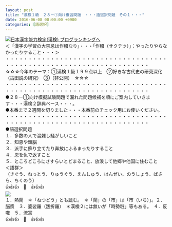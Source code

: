 ```yaml
---
layout: post
title: "漢検１級　２８－①向け復習問題　・・・語選択問題　その１・・・"
date: 2016-06-08 00:00:00 +0900
categories: [語選択]
---
```


[![](/syuusyuu9701/assets/images/漢検１級-２８－①向け復習問題-・・・語選択問題-その１・・・-br_c_3028_1.gif)](http://blog.with2.net/link.php?1659096:3028 "日本漢字能力検定(漢検) ブログランキングへ")[日本漢字能力検定(漢検) ブログランキングへ](http://blog.with2.net/link.php?1659096:3028)  
＜「漢字の学習の大禁忌は作輟なり」・・・「作輟（サクテツ）」：やったりやらなかったりすること・・・＞  
・・・・・・・・・・・・・・・・・・・・・・・・・・・・・・・・・・・・・・・・・・・・・・・・・・・・・・・・・・・・・・・・・・・・  
☆☆☆今年のテーマ：①漢検１級１９９点以上　②好きな古代史の研究深化（古田説の研究）　③（非公開）　☆☆☆　　  
・・・・・・・・・・・・・・・・・・・・・・・・・・・・・・・・・・・・・・・・・・・・・・・・・・・・・・・・・・・・・・・・・・・・  
●２８ー①向け模擬試験問題で漏れた問題候補を順にご案内していきます・・・漢検２辞典ベース・・・。  
●本番まで２週間を切りました・・・本番前のチェック用にお使いください。  
・・・・・・・・・・・・・・・・・・・・・・・・・・・・・・・・・・・・・・・・・・・・・・・・・・・・・・・・・・・・・・・・・・・・  
●語選択問題  
１．多数の人で混雑し騒がしいこと　  
２．知恵や頭脳  
３．派手に飾り立てたり奔放にふるまったりすること  
４．恩を仇で返すこと  
５．ところどころにさすらいとどまること、放浪して他郷や他国に住むこと  
＜語群＞  
（きぐう、ねっとう、りゅうぐう、えんしゅう、はんぜい、のうしょう、ばさら、ちくのう）  
👍👍👍　🐒　👍👍👍  
![](/syuusyuu9701/assets/images/漢検１級-２８－①向け復習問題-・・・語選択問題-その１・・・-aac0d4e7fdf686b3adac6a4db4acb178.png)  
１．熱鬧　＊「ねつどう」とも読む。　＊「鬧」の「市」は「市（いち）」。２．脳漿　３．婆娑羅（跋折羅）　＊漢検２には無いが「時勢粧」等もある。　４．反噬　５．流寓　　  
👍👍👍　🐒　👍👍👍  
  
  
  
  
  
  